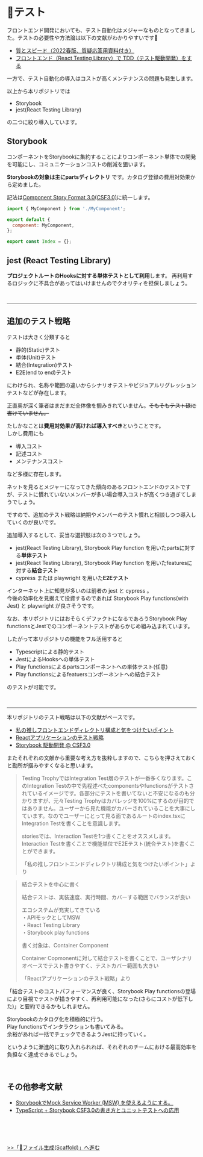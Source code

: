 # 🧪テスト
フロントエンド開発においても、テスト自動化はメジャーなものとなってきました。テストの必要性や方法論は以下の文献がわかりやすいです🦁
* [質とスピード（2022春版、質疑応答用資料付き）](https://speakerdeck.com/twada/quality-and-speed-2022-spring-edition)
* [フロントエンド（React Testing Library）で TDD（テスト駆動開発）をする](https://zenn.dev/higa/articles/34439dc279c55dd2ab95)


一方で、テスト自動化の導入はコストが高くメンテナンスの問題も発生します。

以上から本リポジトリでは

* Storybook
* jest(React Testing Library)

の二つに絞り導入しています。

## Storybook
コンポーネントをStorybookに集約することによりコンポーネント単体での開発を可能にし、コミュニケーションコストの削減を狙います。

**Storybookの対象は主にpartsディレクトリ** です。カタログ登録の費用対効果から定めました。

記法は[Component Story Format 3.0(CSF3.0)](https://storybook.js.org/blog/component-story-format-3-0/)に統一します。
```jsx
import { MyComponent } from './MyComponent';

export default {
  component: MyComponent,
};

export const Index = {};
```

## jest (React Testing Library)
**プロジェクトルートのHooksに対する単体テストとして利用**します。
再利用するロジックに不具合があってはいけませんのでクオリティを担保しましょう。

<br>

---

## 追加のテスト戦略
テストは大きく分類すると

* 静的(Static)テスト
* 単体(Unit)テスト
* 結合(Integration)テスト
* E2E(end to end)テスト

にわけられ、名称や範囲の違いからシナリオテストやビジュアルリグレッションテストなどが存在します。

正直奥が深く筆者はまだまだ全体像を掴みきれていません。~~そもそもテスト碌に書けていません。~~

たしかなことは**費用対効果が高ければ導入すべき**ということです。  
しかし費用にも

* 導入コスト
* 記述コスト
* メンテナンスコスト

など多様に存在します。  

ネットを見るとメジャーになってきた傾向のあるフロントエンドのテストですが、テストに慣れていないメンバーが多い場合導入コストが高くつき過ぎてしまうでしょう。

ですので、追加のテスト戦略は納期やメンバーのテスト慣れと相談しつつ導入していくのが良いです。

追加導入するとして、妥当な選択肢は次の３つでしょう。

* jest(React Testing Library), Storybook Play function を用いたpartsに対する**単体テスト**
* jest(React Testing Library), Storybook Play function を用いたfeaturesに対する**結合テスト**
* cypress または playwright を用いた**E2Eテスト**

インターネット上に知見が多いのは前者の jest と cypress 。  
今後の効率化を見据えて投資するのであれば Storybook Play functions(with Jest) と playwright が良さそうです。

なお、本リポジトリにはおそらくデファクトになるであろうStorybook Play functionsとJestでのコンポーネントテストがあらかじめ組み込まれています。  

したがって本リポジトリの機能をフル活用すると
- Typescriptによる静的テスト
- JestによるHooksへの単体テスト
- Play functionsによるpartsコンポーネントへの単体テスト(任意)
- Play functionsによるfeatuersコンポーネントへの結合テスト

のテストが可能です。

<br>

---
本リポジトリのテスト戦略は以下の文献がベースです。

- [私の推しフロントエンドディレクトリ構成と気をつけたいポイント](https://zenn.dev/sakito/articles/af87061a5016e6)
- [Reactアプリケーションのテスト戦略](https://speakerdeck.com/0906koki/reactapurikesiyonfalsetesutozhan-lue)
- [Storybook 駆動開発 @ CSF3.0](https://zenn.dev/takepepe/articles/storybook-driven-development)

またそれぞれの文献から重要な考え方を抜粋しますので、こちらを押さえておくと勘所が掴みやすくなると思います。

> Testing TrophyではIntegration Test層のテストが一番多くなります。このIntegration Testの中で先程述べたcomponentsやfunctionsがテストされているイメージです。各部分にテストを書いてないと不安になるのも分かりますが、元々Testing Trophyはカバレッジを100%にするのが目的ではありません。ユーザーから見た機能がカバーされていることを大事にしています。なのでユーザーにとって見る面であるルートのindex.tsxにIntegration Testを書くことを意識します。  
> 
> storiesでは、Interaction Testを1つ書くことをオススメします。Interaction Testを書くことで機能単位でE2Eテスト(統合テスト)を書くことができます。  
> 
> 
> 「私の推しフロントエンドディレクトリ構成と気をつけたいポイント」より


> 結合テストを中心に書く
>
> 結合テストは、実装速度、実行時間、カバーする範囲でバランスが良い
>  
> エコシステムが充実してきている  
> ・APIモックとしてMSW  
> ・React Testing Library  
> ・Storybook play functions
> 
> 書く対象は、Container Component
> 
> Container Copmonentに対して結合テストを書くことで、ユーザシナリオベースでテスト書きやすく、テストカバー範囲も大きい
> 
>「Reactアプリケーションのテスト戦略」より

「結合テストのコストパフォーマンスが良く、Storybook Play functionsの登場により目視でテストが描きやすく、再利用可能になった(さらにコストが低下した)」と要約できるかもしれません。

Storybookのカタログ化を積極的に行う。  
Play functionsでインタラクションも書いてみる。  
余裕があれば一括でチェックできるようJestに持っていく。  

というように漸進的に取り入れられれば、それぞれのチームにおける最高効率を負担なく達成できるでしょう。

<br>

## その他参考文献
- [StorybookでMock Service Worker (MSW) を使えるようにする。](https://zenn.dev/rabbit/articles/dd9b04940b93fe)
- [TypeScript + Storybook CSF3.0の書き方とユニットテストへの応用](https://zenn.dev/yukishinonome/articles/6bc6e33d579276)



<br>
<br>
<br>

[>>「🐶ファイル生成(Scaffold)」へ進む](./scaffolding.md)